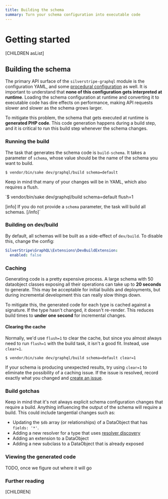 ```yaml
---
title: Building the schema
summary: Turn your schema configuration into executable code
---
```


# Getting started

[CHILDREN asList]

## Building the schema

The primary API surface of the `silverstripe-graphql` module is the configuration YAML, and
some [procedural configuration](using_procedual_code) as well. It is important to understand
that **none of this configuration gets interpreted at runtime**. Loading the schema configuration
at runtime and converting it to executable code has dire effects on performance, making
API requests slower and slower as the schema grows larger.

To mitigate this problem, the schema that gets executed at runtime is **generated PHP code**.
This code generation happens during a build step, and it is critical to run this build step
whenever the schema changes.

### Running the build

The task that generates the schema code is `build-schema`. It takes a parameter of `schema`, whose value should be the name of the schema you want to build.

`$ vendor/bin/sake dev/graphql/build schema=default`

Keep in mind that many of your changes will be in YAML, which also requires a flush.

`$ vendor/bin/sake dev/graphql/build schema=default flush=1

[info]
If you do not provide a `schema` parameter, the task will build all schemas.
[/info]`

### Building on dev/build

By default, all schemas will be built as a side-effect of `dev/build`. To disable this, change
the config:

```yaml
SilverStripe\GraphQL\Extensions\DevBuildExtension:
  enabled: false
```


### Caching

Generating code is a pretty expensive process. A large schema with 50 dataobject classes exposing
all their operations can take up to **20 seconds** to generate. This may be acceptable
for initial builds and deployments, but during incremental development this can really
slow things down.

To mitigate this, the generated code for each type is cached against a signature.
If the type hasn't changed, it doesn't re-render. This reduces build times to **under one second** for incremental changes.

#### Clearing the cache

Normally, we'd use `flush=1` to clear the cache, but since you almost always need to run `flush=1` with the build task, it isn't a good fit. Instead, use `clear=1`.

`$ vendor/bin/sake dev/graphql/build schema=default clear=1`

If your schema is producing unexpected results, try using `clear=1` to eliminate the possibility
of a caching issue. If the issue is resolved, record exactly what you changed and [create an issue](https://github.com/silverstripe/silverstripe-graphql/issues/new).

### Build gotchas

Keep in mind that it's not always explicit schema configuration changes that require a build.
Anything influencing the output of the schema will require a build. This could include
tangential changes such as:

* Updating the `$db` array (or relationships) of a DataObject that has `fields: '*'`.
* Adding a new resolver for a type that uses [resolver discovery](../working_with_generic_types/resolver_discovery)
* Adding an extension to a DataObject
* Adding a new subclass to a DataObject that is already exposed

### Viewing the generated code

TODO, once we figure out where it will go


### Further reading

[CHILDREN]
